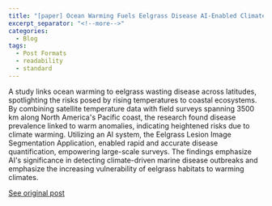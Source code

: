 ```yaml
---
title: "[paper] Ocean Warming Fuels Eelgrass Disease AI-Enabled Climate Surveillance Insights"
excerpt_separator: "<!--more-->"
categories:
  - Blog
tags:
  - Post Formats
  - readability
  - standard
---
```

A study links ocean warming to eelgrass wasting disease across latitudes, spotlighting the risks posed by rising temperatures to coastal ecosystems. By combining satellite temperature data with field surveys spanning 3500 km along North America's Pacific coast, the research found disease prevalence linked to warm anomalies, indicating heightened risks due to climate warming. Utilizing an AI system, the Eelgrass Lesion Image Segmentation Application, enabled rapid and accurate disease quantification, empowering large-scale surveys. The findings emphasize AI's significance in detecting climate-driven marine disease outbreaks and emphasize the increasing vulnerability of eelgrass habitats to warming climates.

[See original post](https://aslopubs.onlinelibrary.wiley.com/doi/10.1002/lno.12152)

